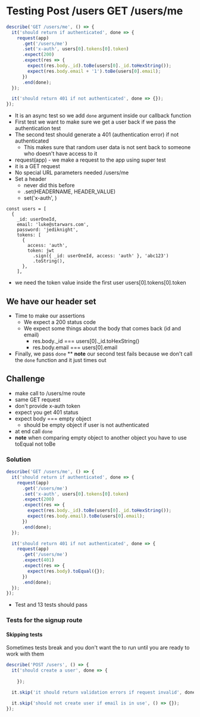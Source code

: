# Testing Post /users GET /users/me
```js
describe('GET /users/me', () => {
  it('should return if authenticated', done => {
    request(app)
      .get('/users/me')
      .set('x-auth', users[0].tokens[0].token)
      .expect(200)
      .expect(res => {
        expect(res.body._id).toBe(users[0]._id.toHexString());
        expect(res.body.email + '1').toBe(users[0].email);
      })
      .end(done);
  });

  it('should return 401 if not authenticated', done => {});
});
```

* It is an async test so we add `done` argument inside our callback function
* First test we want to make sure we get a user back if we pass the authentication test
* The second test should generate a 401 (authentication error) if not authenticated
    - This makes sure that random user data is not sent back to someone who doesn't have access to it
* request(app) - we make a request to the app using super test
* it is a GET request
* No special URL parameters needed /users/me
* Set a header
    - never did this before
    - .set(HEADERNAME, HEADER_VALUE)
    - set('x-auth', )

```
const users = [
  {
    _id: userOneId,
    email: 'luke@starwars.com',
    password: 'jediknight',
    tokens: [
      {
        access: 'auth',
        token: jwt
          .sign({ _id: userOneId, access: 'auth' }, 'abc123')
          .toString(),
      },
    ],
```

 * we need the token value inside the first user
 users[0].tokens[0].token

## We have our header set
* Time to make our assertions
    - We expect a 200 status code
    - We expect some things about the body that comes back (id and email)
        + res.body._id === users[0]._id.toHexString()
        + res.body.email === users[0].email
* Finally, we pass `done`
** **note** our second test fails because we don't call the `done` function and it just times out

## Challenge
* make call to /users/me route
* same GET request
* don't provide x-auth token
* expect you get 401 status
* expect body === empty object
    - should be empty object if user is not authenticated
* at end call `done`
* **note** when comparing empty object to another object you have to use toEqual not toBe

### Solution
```js
describe('GET /users/me', () => {
  it('should return if authenticated', done => {
    request(app)
      .get('/users/me')
      .set('x-auth', users[0].tokens[0].token)
      .expect(200)
      .expect(res => {
        expect(res.body._id).toBe(users[0]._id.toHexString());
        expect(res.body.email).toBe(users[0].email);
      })
      .end(done);
  });

  it('should return 401 if not authenticated', done => {
    request(app)
      .get('/users/me')
      .expect(401)
      .expect(res => {
        expect(res.body).toEqual({});
      })
      .end(done);
  });
});
```

* Test and 13 tests should pass

### Tests for the signup route

#### Skipping tests
Sometimes tests break and you don't want the to run until you are ready to work with them

```js
describe('POST /users', () => {
  it('should create a user', done => {
    
    });

  it.skip('it should return validation errors if request invalid', done => {});

  it.skip('should not create user if email is in use', () => {});
});
```
